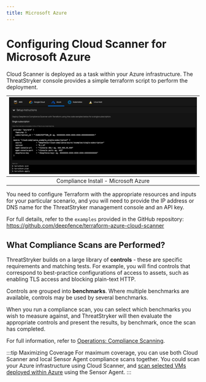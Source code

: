 ```yaml
---
title: Microsoft Azure
---
```


# Configuring Cloud Scanner for Microsoft Azure

Cloud Scanner is deployed as a task within your Azure infrastructure. The ThreatStryker console provides a simple terraform script to perform the deployment.

| ![Compliance Install - Microsoft Azure](../img/compliance-install-azure.jpg) |
| :--: |
| Compliance Install - Microsoft Azure |

You need to configure Terraform with the appropriate resources and inputs for your particular scenario, and you will need to provide the IP address or DNS name for the ThreatStryker management console and an API key.

For full details, refer to the `examples` provided in the GitHub repository: https://github.com/deepfence/terraform-azure-cloud-scanner

## What Compliance Scans are Performed?

ThreatStryker builds on a large library of **controls** - these are specific requirements and matching tests.  For example, you will find controls that correspond to best-practice configurations of access to assets, such as enabling TLS access and blocking plain-text HTTP.

Controls are grouped into **benchmarks**. Where multiple benchmarks are available, controls may be used by several benchmarks.

When you run a compliance scan, you can select which benchmarks you wish to measure against, and ThreatStryker will then evaluate the appropriate controls and present the results, by benchmark, once the scan has completed.

For full information, refer to [Operations: Compliance Scanning](../operations/compliance).

:::tip Maximizing Coverage
For maximum coverage, you can use both Cloud Scanner and local Sensor Agent compliance scans together. You could scan your Azure infrastructure using Cloud Scanner, and [scan selected VMs deployed within Azure](other) using the Sensor Agent.
:::